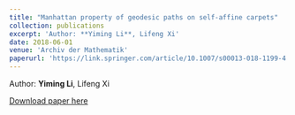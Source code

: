 ```yaml
---
title: "Manhattan property of geodesic paths on self-affine carpets"
collection: publications
excerpt: 'Author: **Yiming Li**, Lifeng Xi'
date: 2018-06-01
venue: 'Archiv der Mathematik'
paperurl: 'https://link.springer.com/article/10.1007/s00013-018-1199-4'
---
```

Author: **Yiming Li**, Lifeng Xi

[Download paper here](https://link.springer.com/article/10.1007/s00013-018-1199-4)
